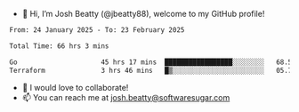 - 👋 Hi, I’m Josh Beatty (@jbeatty88), welcome to my GitHub profile!

<!--START_SECTION:waka-->

```txt
From: 24 January 2025 - To: 23 February 2025

Total Time: 66 hrs 3 mins

Go                     45 hrs 17 mins  █████████████████░░░░░░░░   68.56 %
Terraform              3 hrs 46 mins   █▒░░░░░░░░░░░░░░░░░░░░░░░   05.72 %
```

<!--END_SECTION:waka-->

- 💞️ I would love to collaborate!
- 📫 You can reach me at josh.beatty@softwaresugar.com

<!---
jbeatty88/jbeatty88 is a ✨ special ✨ repository because its `README.md` (this file) appears on your GitHub profile.
You can click the Preview link to take a look at your changes.
--->
